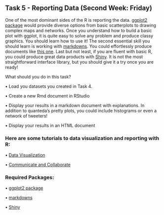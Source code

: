 ## Task 5 - Reporting Data (Second Week: Friday)

One of the most dominant sides of the R is reporting the data. [ggplot2 package](https://ggplot2.tidyverse.org/) would provide diverse options from basic scatterplots to drawing complex maps and networks. Once you understand how to build a basic plot with ggplot, it is quite easy to solve any problem and produce classy graphics. You should learn how to use it!
The second essential skill you should learn is working with [markdowns](https://rmarkdown.rstudio.com/). You could effortlessly produce documents like [this one](https://rmarkdown.rstudio.com/flexdashboard/index.html).
Last but not least, if you are fluent with basic R, you could produce great data products with [Shiny](https://shiny.rstudio.com/). It is not the most straightforward interface library, but you should give it a try once you are ready!

What should you do in this task?

• Load you datasets you created in Task 4.

• Create a new Rmd document in RStudio

• Display your results in a markdown document with explanations. In addition to quanteda’s pretty plots, you could include histograms or even a network of tweeters!

• Display your results in an HTML document

### Here are some tutorials to data visualization and reporting with R:

• [Data Visualization](https://www.youtube.com/watch?v=G2lMBNkbggg&t=4s)

• [Communicate and Collaborate](https://www.youtube.com/watch?v=98IcckSOfnw&list=PL9UNgBC7ODr46RSz88DCelUdhkLSpRrfZ&index=8)

### Required Packages: 

• [ggplot2 package](https://ggplot2.tidyverse.org/)
   
• [markdowns](https://rmarkdown.rstudio.com/)
   
• [Shiny](https://shiny.rstudio.com/)


